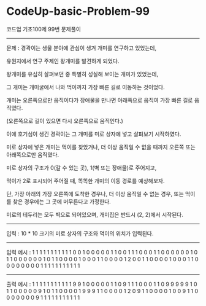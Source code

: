 # CodeUp-basic-Problem-99
코드업 기초100제 99번 문제풀이


------------------------------------------------------------------------
문제 :  경곽이는 생물 분야에 관심이 생겨 개미를 연구하고 있었는데,

유원지에서 연구 주제인 왕개미를 발견하게 되었다.

왕개미를 유심히 살펴보던 중 특별히 성실해 보이는 개미가 있었는데,

그 개미는 개미굴에서 나와 먹이까지 가장 빠른 길로 이동하는 것이었다.

개미는 오른쪽으로만 움직이다가 장애물을 만나면 아래쪽으로 움직여 가장 빠른 길로 움직였다.

(오른쪽으로 길이 있으면 다시 오른쪽으로 움직인다.)

이에 호기심이 생긴 경곽이는 그 개미를 미로 상자에 넣고 살펴보기 시작하였다.

미로 상자에 넣은 개미는 먹이를 찾았거나, 더 이상 움직일 수 없을 때까지 오른쪽 또는 아래쪽으로만 움직였다.

미로 상자의 구조가 0(갈 수 있는 곳), 1(벽 또는 장애물)로 주어지고,

먹이가 2로 표시되어 주어질 때, 똑똑한 개미의 이동 경로를 예상해보자.

단, 가장 아래의 가장 오른쪽에 도착한 경우나, 더 이상 움직일 수 없는 경우, 또는 먹이를 찾은 경우에는 그 곳에 머무른다고 가정한다.

미로의 테두리는 모두 벽으로 되어있으며, 개미집은 반드시 (2, 2)에서 시작된다.

-------------------------------------------------------------------------

입력 :  10 * 10 크기의 미로 상자의 구조와 먹이의 위치가 입력된다.

---------------------------------------------------------------------------

입력 예시 : 
1 1 1 1 1 1 1 1 1 1
1 0 0 1 0 0 0 0 0 1
1 0 0 1 1 1 0 0 0 1
1 0 0 0 0 0 0 1 0 1
1 0 0 0 0 0 0 1 0 1
1 0 0 0 0 1 0 0 0 1
1 0 0 0 0 1 2 0 0 1
1 0 0 0 0 1 0 0 0 1
1 0 0 0 0 0 0 0 0 1
1 1 1 1 1 1 1 1 1 1

--------------------------------------------------------------------------

출력 예시 : 
1 1 1 1 1 1 1 1 1 1 
1 9 9 1 0 0 0 0 0 1 
1 0 9 1 1 1 0 0 0 1 
1 0 9 9 9 9 9 1 0 1 
1 0 0 0 0 0 9 1 0 1 
1 0 0 0 0 1 9 9 9 1 
1 0 0 0 0 1 2 0 9 1 
1 0 0 0 0 1 0 0 9 1 
1 0 0 0 0 0 0 0 9 1 
1 1 1 1 1 1 1 1 1 1 
